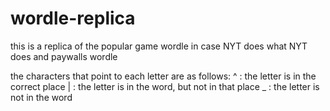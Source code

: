 # wordle-replica

this is a replica of the popular game wordle in case NYT does what NYT does and paywalls wordle

the characters that point to each letter are as follows:
  ^ : the letter is in the correct place
  | : the letter is in the word, but not in that place
  _ : the letter is not in the word
